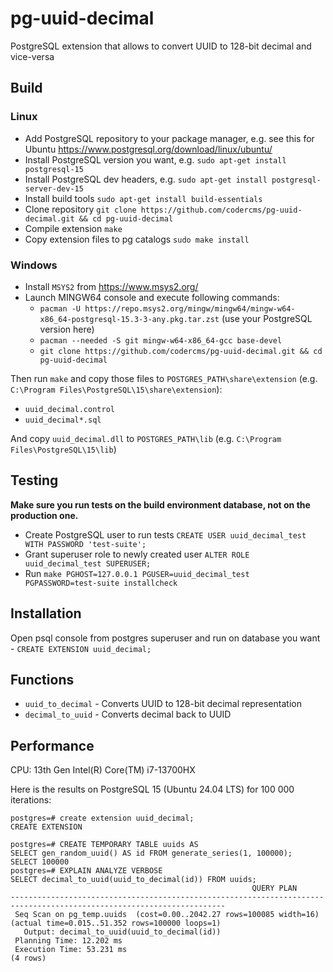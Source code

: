 # pg-uuid-decimal
PostgreSQL extension that allows to convert UUID to 128-bit decimal and vice-versa

## Build
### Linux
* Add PostgreSQL repository to your package manager, e.g. see this for Ubuntu https://www.postgresql.org/download/linux/ubuntu/
* Install PostgreSQL version you want, e.g. `sudo apt-get install postgresql-15`
* Install PostgreSQL dev headers, e.g. `sudo apt-get install postgresql-server-dev-15`
* Install build tools `sudo apt-get install build-essentials`
* Clone repository `git clone https://github.com/codercms/pg-uuid-decimal.git && cd pg-uuid-decimal`
* Compile extension `make`
* Copy extension files to pg catalogs `sudo make install`

### Windows
* Install `MSYS2` from https://www.msys2.org/
* Launch MINGW64 console and execute following commands:
  * `pacman -U https://repo.msys2.org/mingw/mingw64/mingw-w64-x86_64-postgresql-15.3-3-any.pkg.tar.zst` (use your PostgreSQL version here)
  * `pacman --needed -S git mingw-w64-x86_64-gcc base-devel`
  * `git clone https://github.com/codercms/pg-uuid-decimal.git && cd pg-uuid-decimal`

Then run `make` and copy those files to `POSTGRES_PATH\share\extension` (e.g. `C:\Program Files\PostgreSQL\15\share\extension`):
* `uuid_decimal.control`
* `uuid_decimal*.sql`

And copy `uuid_decimal.dll` to `POSTGRES_PATH\lib` (e.g. `C:\Program Files\PostgreSQL\15\lib`)

## Testing
**Make sure you run tests on the build environment database, not on the production one.**

* Create PostgreSQL user to run tests `CREATE USER uuid_decimal_test WITH PASSWORD 'test-suite';`
* Grant superuser role to newly created user `ALTER ROLE uuid_decimal_test SUPERUSER;`
* Run `make PGHOST=127.0.0.1 PGUSER=uuid_decimal_test PGPASSWORD=test-suite installcheck`

## Installation
Open psql console from postgres superuser and run on database you want - `CREATE EXTENSION uuid_decimal;`

## Functions
* `uuid_to_decimal` - Converts UUID to 128-bit decimal representation
* `decimal_to_uuid` - Converts decimal back to UUID

## Performance
CPU: 13th Gen Intel(R) Core(TM) i7-13700HX

Here is the results on PostgreSQL 15 (Ubuntu 24.04 LTS) for 100 000 iterations:

```
postgres=# create extension uuid_decimal;
CREATE EXTENSION

postgres=# CREATE TEMPORARY TABLE uuids AS
SELECT gen_random_uuid() AS id FROM generate_series(1, 100000);
SELECT 100000
postgres=# EXPLAIN ANALYZE VERBOSE
SELECT decimal_to_uuid(uuid_to_decimal(id)) FROM uuids;
                                                      QUERY PLAN
----------------------------------------------------------------------------------------------------------------------
 Seq Scan on pg_temp.uuids  (cost=0.00..2042.27 rows=100085 width=16) (actual time=0.015..51.352 rows=100000 loops=1)
   Output: decimal_to_uuid(uuid_to_decimal(id))
 Planning Time: 12.202 ms
 Execution Time: 53.231 ms
(4 rows)
```

